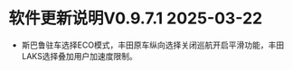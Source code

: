 软件更新说明V0.9.7.1 2025-03-22
========================
* 斯巴鲁驻车选择ECO模式，丰田原车纵向选择关闭巡航开启平滑功能，丰田LAKS选择叠加用户加速度限制。
